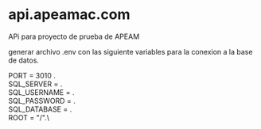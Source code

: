 # api.apeamac.com
APi para proyecto de prueba de APEAM

generar archivo .env con las siguiente variables para la conexion a la base de datos.

PORT            = 3010 .\
SQL_SERVER      = .\
SQL_USERNAME    = .\
SQL_PASSWORD    = .\
SQL_DATABASE    = .\
ROOT            = "/".\
